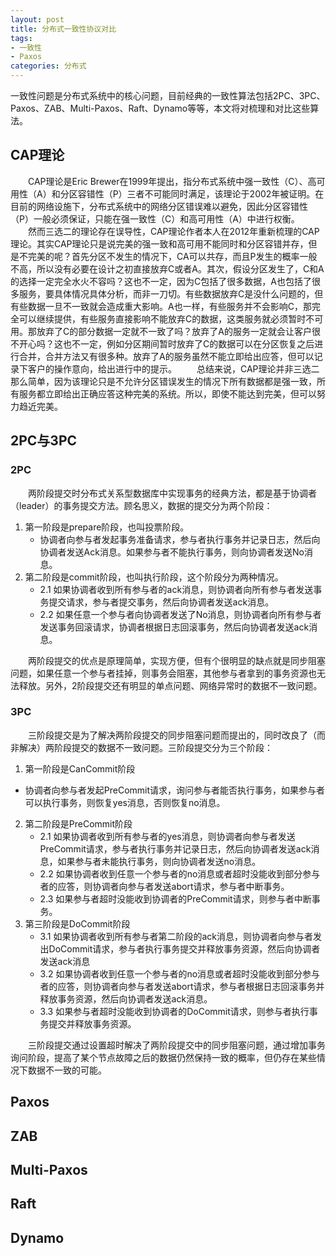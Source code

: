 ```yaml
---
layout: post
title: 分布式一致性协议对比
tags:
- 一致性
- Paxos
categories: 分布式
---
```


一致性问题是分布式系统中的核心问题，目前经典的一致性算法包括2PC、3PC、Paxos、ZAB、Multi-Paxos、Raft、Dynamo等等，本文将对梳理和对比这些算法。

<!--more-->

## CAP理论
　　CAP理论是Eric Brewer在1999年提出，指分布式系统中强一致性（C）、高可用性（A）和分区容错性（P）三者不可能同时满足，该理论于2002年被证明。在目前的网络设施下，分布式系统中的网络分区错误难以避免，因此分区容错性（P）一般必须保证，只能在强一致性（C）和高可用性（A）中进行权衡。
　　然而三选二的理论存在误导性，CAP理论作者本人在2012年重新梳理的CAP理论。其实CAP理论只是说完美的强一致和高可用不能同时和分区容错并存，但是不完美的呢？首先分区不发生的情况下，CA可以共存，而且P发生的概率一般不高，所以没有必要在设计之初直接放弃C或者A。其次，假设分区发生了，C和A的选择一定完全水火不容吗？这也不一定，因为C包括了很多数据，A也包括了很多服务，要具体情况具体分析，而非一刀切。有些数据放弃C是没什么问题的，但有些数据一旦不一致就会造成重大影响。A也一样，有些服务并不会影响C，那完全可以继续提供，有些服务直接影响不能放弃C的数据，这类服务就必须暂时不可用。那放弃了C的部分数据一定就不一致了吗？放弃了A的服务一定就会让客户很不开心吗？这也不一定，例如分区期间暂时放弃了C的数据可以在分区恢复之后进行合并，合并方法又有很多种。放弃了A的服务虽然不能立即给出应答，但可以记录下客户的操作意向，给出进行中的提示。
　　总结来说，CAP理论并非三选二那么简单，因为该理论只是不允许分区错误发生的情况下所有数据都是强一致，所有服务都立即给出正确应答这种完美的系统。所以，即使不能达到完美，但可以努力趋近完美。
## 2PC与3PC
### 2PC
　　两阶段提交时分布式关系型数据库中实现事务的经典方法，都是基于协调者（leader）的事务提交方法。顾名思义，数据的提交分为两个阶段：
1. 第一阶段是prepare阶段，也叫投票阶段。
	- 协调者向参与者发起事务准备请求，参与者执行事务并记录日志，然后向协调者发送Ack消息。如果参与者不能执行事务，则向协调者发送No消息。
2. 第二阶段是commit阶段，也叫执行阶段，这个阶段分为两种情况。
	- 2.1 如果协调者收到所有参与者的ack消息，则协调者向所有参与者发送事务提交请求，参与者提交事务，然后向协调者发送ack消息。
	- 2.2 如果任意一个参与者向协调者发送了No消息，则协调者向所有参与者发送事务回滚请求，协调者根据日志回滚事务，然后向协调者发送ack消息。

　　两阶段提交的优点是原理简单，实现方便，但有个很明显的缺点就是同步阻塞问题，如果任意一个参与者挂掉，则事务会阻塞，其他参与者拿到的事务资源也无法释放。另外，2阶段提交还有明显的单点问题、网络异常时的数据不一致问题。

### 3PC
　　三阶段提交是为了解决两阶段提交的同步阻塞问题而提出的，同时改良了（而非解决）两阶段提交的数据不一致问题。三阶段提交分为三个阶段：
1. 第一阶段是CanCommit阶段
- 协调者向参与者发起PreCommit请求，询问参与者能否执行事务，如果参与者可以执行事务，则恢复yes消息，否则恢复no消息。
2. 第二阶段是PreCommit阶段
	- 2.1 如果协调者收到所有参与者的yes消息，则协调者向参与者发送PreCommit请求，参与者执行事务并记录日志，然后向协调者发送ack消息，如果参与者未能执行事务，则向协调者发送no消息。
	- 2.2 如果协调者收到任意一个参与者的no消息或者超时没能收到部分参与者的应答，则协调者向参与者发送abort请求，参与者中断事务。
	- 2.3 如果参与者超时没能收到协调者的PreCommit请求，则参与者中断事务。
3. 第三阶段是DoCommit阶段
	- 3.1 如果协调者收到所有参与者第二阶段的ack消息，则协调者向参与者发出DoCommit请求，参与者执行事务提交并释放事务资源，然后向协调者发送ack消息
    - 3.2 如果协调者收到任意一个参与者的no消息或者超时没能收到部分参与者的应答，则协调者向参与者发送abort请求，参与者根据日志回滚事务并释放事务资源，然后向协调者发送ack消息。
    - 3.3 如果参与者超时没能收到协调者的DoCommit请求，则参与者执行事务提交并释放事务资源。

　　三阶段提交通过设置超时解决了两阶段提交中的同步阻塞问题，通过增加事务询问阶段，提高了某个节点故障之后的数据仍然保持一致的概率，但仍存在某些情况下数据不一致的可能。

## Paxos

## ZAB

## Multi-Paxos

## Raft

## Dynamo

